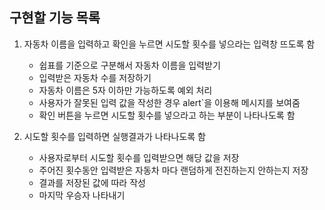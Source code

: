## 구현할 기능 목록 
1. 자동차 이름을 입력하고 확인을 누르면 시도할 횟수를 넣으라는 입력창 뜨도록 함
    - 쉽표를 기준으로 구분해서 자동차 이름을 입력받기
    - 입력받은 자동차 수를 저장하기
    - 자동차 이름은 5자 이하만 가능하도록 예외 처리
    - 사용자가 잘못된 입력 값을 작성한 경우 alert`을 이용해 메시지를 보여줌
    - 확인 버튼을 누르면 시도할 횟수를 넣으라고 하는 부분이 나타나도록 함


2. 시도할 횟수를 입력하면 실행결과가 나타나도록 함
    - 사용자로부터 시도할 횟수를 입력받으면 해당 값을 저장
    - 주어진 횟수동안 입력받은 자동차 마다 랜덤하게 전진하는지 안하는지 저장
    - 결과를 저장된 값에 따라 작성
    - 마지막 우승자 나타내기